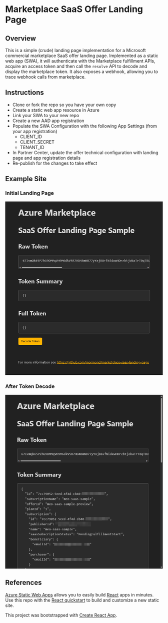 # Marketplace SaaS Offer Landing Page

## Overview

This is a simple (crude) landing page implementation for a Microsoft commercial marketplace SaaS offer landing page. Implemented as a static web app (SWA), it will authenticate with the Marketplace fulfillment APIs, acquire an access token and then call the `resolve` API to decode and display the marketplace token. It also exposes a webhook, allowing you to trace webhook calls from marketplace.

## Instructions

* Clone or fork the repo so you have your own copy
* Create a static web app resource in Azure
* Link your SWA to your new repo
* Create a new AAD app registration
* Populate the SWA Configuration with the following App Settings (from your app registration)
  * CLIENT_ID
  * CLIENT_SECRET
  * TENANT_ID
* In Partner Center, update the offer technical configuration with landing page and app registration details
* Re-publish for the changes to take effect

## Example Site

### Initial Landing Page

![Landing page before token decode.](./.media/landingpage1.png)

### After Token Decode

![Landing page after token decode.](./.media/landingpage2.png)

## References

[Azure Static Web Apps](https://docs.microsoft.com/azure/static-web-apps/overview) allows you to easily build [React](https://reactjs.org/) apps in minutes. Use this repo with the [React quickstart](https://docs.microsoft.com/azure/static-web-apps/getting-started?tabs=react) to build and customize a new static site.

This project was bootstrapped with [Create React App](https://github.com/facebook/create-react-app).
